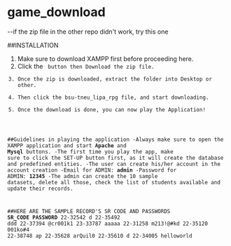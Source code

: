 # game_download
--if the zip file in the other repo didn't work, try this one

##INSTALLATION
1. Make sure to download XAMPP first before proceeding here.
2. Click the <Code> button then Download the zip file.
3. Once the zip is downloaded, extract the folder into Desktop or other.
4. Then click the bsu-tneu_lipa_rpg file, and start downloading.
5. Once the download is done, you can now play the Application!

##Guidelines in playing the application
-Always make sure to open the XAMPP application and start **Apache** and **Mysql** buttons.
-The first time you play the app, make sure to click the SET-UP button first, as it will create the database and predefined entities.
-The user can create his/her account in the account creation
-Email for ADMIN: **admin**
-Password for ADMIN: **12345**
-The admin can create the 10 sample datasets, delete all those, check the list of students available and update their records.

##HERE ARE THE SAMPLE RECORD'S SR CODE AND PASSWORDS
            **SR_CODE**  **PASSWORD**
            22-32542   d
            22-35492   ddd
            22-37394   @cr001k1
            23-33787   aaaaa
            22-31258   m213!@#kd
            22-35120   001ko#4
            22-38748   ap
            22-35628   arQuil0
            22-35610   d
            22-34005   helloworld


